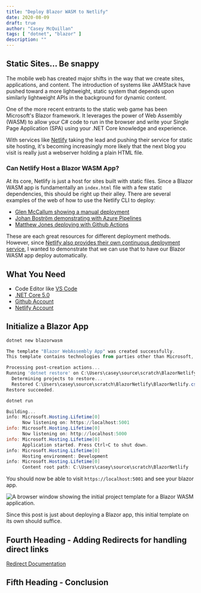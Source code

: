 ```yaml
---
title: "Deploy Blazor WASM to Netlify"
date: 2020-08-09
draft: true
author: "Casey McQuillan"
tags: [ "dotnet", "blazor" ]
description: ""
---
```


## Static Sites... Be snappy

The mobile web has created major shifts in the way that we create sites, applications, and content. The introduction of systems like JAMStack have pushed toward a more lightweight, static system that depends upon similarly lightweight APIs in the background for dynamic content. 

One of the more recent entrants to the static web game has been Microsoft's Blazor framework. It leverages the power of Web Assembly (WASM) to allow your C# code to run in the browser and write your Single Page Application (SPA) using your .NET Core knowledge and experience. 

With services like [Netlify](https://www.netlify.com/) taking the lead and pushing their service for static site hosting, it's becoming increasingly more likely that the next blog you visit is really just a webserver holding a plain HTML file.

### Can Netlify Host a Blazor WASM App?

At its core, Netlify is just a host for sites built with static files. Since a Blazor WASM app is fundamentally an `index.html` file with a few static dependencies, this should be right up their alley. There are several examples of the web of how to use the Netlify CLI to deploy:

* [Glen McCallum showing a manual deployment](https://glenmccallum.com/2019/04/27/host-your-blazor-client-on-netlify/)
* [Johan Boström demonstrating with Azure Pipelines](https://johanbostrom.se/blog/how-to-host-and-deploy-blazor-webassembly-using-netlify-and-azure-pipelines)
* [Matthew Jones deploying with Github Actions](https://exceptionnotfound.net/deploying-a-net-core-blazor-app-to-netlify-using-github-actions/)

These are each great resources for different deployment methods. However, since [Netlify also provides their own continuous deployment service](https://www.netlify.com/blog/2015/09/17/continuous-deployment/), I wanted to demonstrate that we can use that to have our Blazor WASM app deploy automatically.

## What You Need
* Code Editor like [VS Code](https://code.visualstudio.com/)
* [.NET Core 5.0](https://dotnet.microsoft.com/download)
* [Github Account](https://github.com/)
* [Netlify Account](https://netlify.com/)

## Initialize a Blazor App

```powershell
dotnet new blazorwasm
```

```powershell
The template "Blazor WebAssembly App" was created successfully.
This template contains technologies from parties other than Microsoft, see https://aka.ms/aspnetcore/5.0-third-party-notices for details.

Processing post-creation actions...
Running 'dotnet restore' on C:\Users\casey\source\scratch\BlazorNetlify\BlazorNetlify.csproj...
  Determining projects to restore...
  Restored C:\Users\casey\source\scratch\BlazorNetlify\BlazorNetlify.csproj (in 204 ms).
Restore succeeded.
```

```powershell
dotnet run
```

```powershell
Building...
info: Microsoft.Hosting.Lifetime[0]
      Now listening on: https://localhost:5001
info: Microsoft.Hosting.Lifetime[0]
      Now listening on: http://localhost:5000
info: Microsoft.Hosting.Lifetime[0]
      Application started. Press Ctrl+C to shut down.
info: Microsoft.Hosting.Lifetime[0]
      Hosting environment: Development
info: Microsoft.Hosting.Lifetime[0]
      Content root path: C:\Users\casey\source\scratch\BlazorNetlify
```

You should now be able to visit `https://localhost:5001` and see your blazor app.

![A browser window showing the initial project template for a Blazor WASM application.](blazor_netlify_init.png)

Since this post is just about deploying a Blazor app, this initial template on its own should suffice.

## 

## Fourth Heading - Adding Redirects for handling direct links

[Redirect Documentation](https://docs.netlify.com/routing/redirects/)

## Fifth Heading - Conclusion



